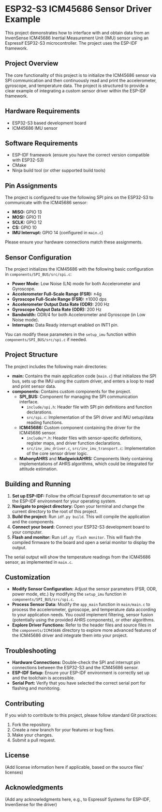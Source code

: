 # ESP32-S3 ICM45686 Sensor Driver Example

This project demonstrates how to interface with and obtain data from an InvenSense ICM45686 Inertial Measurement Unit (IMU) sensor using an Espressif ESP32-S3 microcontroller. The project uses the ESP-IDF framework.

## Project Overview

The core functionality of this project is to initialize the ICM45686 sensor via SPI communication and then continuously read and print the accelerometer, gyroscope, and temperature data. The project is structured to provide a clear example of integrating a custom sensor driver within the ESP-IDF framework.

## Hardware Requirements

*   ESP32-S3 based development board
*   ICM45686 IMU sensor

## Software Requirements

*   ESP-IDF framework (ensure you have the correct version compatible with ESP32-S3)
*   CMake
*   Ninja build tool (or other supported build tools)

## Pin Assignments

The project is configured to use the following SPI pins on the ESP32-S3 to communicate with the ICM45686 sensor:

*   **MISO:** GPIO 13
*   **MOSI:** GPIO 11
*   **SCLK:** GPIO 12
*   **CS:** GPIO 10
*   **IMU Interrupt:** GPIO 14 (configured in `main.c`)

Please ensure your hardware connections match these assignments.

## Sensor Configuration

The project initializes the ICM45686 with the following basic configuration in `components/SPI_BUS/src/spi.c`:

*   **Power Mode:** Low Noise (LN) mode for both Accelerometer and Gyroscope.
*   **Accelerometer Full-Scale Range (FSR):** ±4g
*   **Gyroscope Full-Scale Range (FSR):** ±1000 dps
*   **Accelerometer Output Data Rate (ODR):** 200 Hz
*   **Gyroscope Output Data Rate (ODR):** 200 Hz
*   **Bandwidth:** ODR/4 for both Accelerometer and Gyroscope (in Low Noise mode).
*   **Interrupts:** Data Ready interrupt enabled on INT1 pin.

You can modify these parameters in the `setup_imu` function within `components/SPI_BUS/src/spi.c` if needed.

## Project Structure

The project includes the following main directories:

*   **main:** Contains the main application code (`main.c`) that initializes the SPI bus, sets up the IMU using the custom driver, and enters a loop to read and print sensor data.
*   **components:** Contains custom components for the project.
    *   **SPI_BUS:** Component for managing the SPI communication interface.
        *   `include/spi.h`: Header file with SPI pin definitions and function declarations.
        *   `src/spi.c`: Implementation of the SPI driver and IMU setup/data reading functions.
    *   **ICM45686:** Custom component containing the driver for the ICM45686 sensor.
        *   `include/*.h`: Header files with sensor-specific definitions, register maps, and driver function declarations.
        *   `src/inv_imu_driver.c`, `src/inv_imu_transport.c`: Implementation of the core sensor driver logic.
    *   **MahonyAHRS** and **MadgwickAHRS:** Components likely containing implementations of AHRS algorithms, which could be integrated for attitude estimation.

## Building and Running

1.  **Set up ESP-IDF:** Follow the official Espressif documentation to set up the ESP-IDF environment for your operating system.
2.  **Navigate to project directory:** Open your terminal and change the current directory to the root of this project.
3.  **Build the project:** Run `idf.py build`. This will compile the application and the components.
4.  **Connect your board:** Connect your ESP32-S3 development board to your computer.
5.  **Flash and monitor:** Run `idf.py flash monitor`. This will flash the compiled firmware to the board and open a serial monitor to display the output.

The serial output will show the temperature readings from the ICM45686 sensor, as implemented in `main.c`.

## Customization

*   **Modify Sensor Configuration:** Adjust the sensor parameters (FSR, ODR, power mode, etc.) by modifying the `setup_imu` function in `components/SPI_BUS/src/spi.c`.
*   **Process Sensor Data:** Modify the `app_main` function in `main/main.c` to process the accelerometer, gyroscope, and temperature data according to your application needs. You could implement filtering, sensor fusion (potentially using the provided AHRS components), or other algorithms.
*   **Explore Driver Functions:** Refer to the header files and source files in the `components/ICM45686` directory to explore more advanced features of the ICM45686 driver and integrate them into your project.

## Troubleshooting

*   **Hardware Connections:** Double-check the SPI and interrupt pin connections between the ESP32-S3 and the ICM45686 sensor.
*   **ESP-IDF Setup:** Ensure your ESP-IDF environment is correctly set up and the toolchain is accessible.
*   **Serial Port:** Verify that you have selected the correct serial port for flashing and monitoring.

## Contributing

If you wish to contribute to this project, please follow standard Git practices:

1.  Fork the repository.
2.  Create a new branch for your features or bug fixes.
3.  Make your changes.
4.  Submit a pull request.

## License

(Add license information here if applicable, based on the source files' licenses)

## Acknowledgments

(Add any acknowledgments here, e.g., to Espressif Systems for ESP-IDF, InvenSense for the driver)